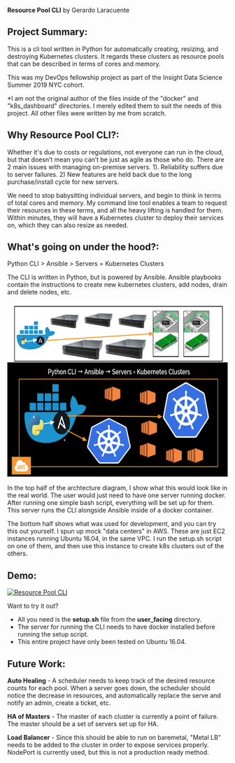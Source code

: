 __Resource Pool CLI__ by Gerardo Laracuente

## Project Summary:

This is a cli tool written in Python for automatically creating, resizing, and destroying Kubernetes clusters. It regards these clusters as resource pools that can be described in terms of cores and memory.

This was my DevOps fellowship project as part of the Insight Data Science Summer 2019 NYC cohort. 

*I am not the original author of the files inside of the "docker" and "k8s_dashboard" directories. I merely edited them to suit the needs of this project. All other files were written by me from scratch. 


## Why Resource Pool CLI?:

Whether it's due to costs or regulations, not everyone can run in the cloud, but that doesn’t mean you can’t be just as agile as those who do. There are 2 main issues with managing on-premise servers. 1). Reliability suffers due to server failures. 2) New features are held back due to the long purchase/install cycle for new servers.

We need to stop babysitting individual servers, and begin to think in terms of total cores and memory. My command line tool enables a team to request their resources in these terms, and all the heavy lifting is handled for them. Within minutes, they will have a Kubernetes cluster to deploy their services on, which they can also resize as needed. 


## What's going on under the hood?:

Python CLI > Ansible > Servers = Kubernetes Clusters

The CLI is written in Python, but is powered by Ansible. Ansible playbooks contain the instructions to create new kubernetes clusters, add nodes, drain and delete nodes, etc. 

<p align="center">
<img src= img/arch.png width="700" height="400">
</p>

In the top half of the archtecture diagram, I show what this would look like in the real world. The user would just need to have one server running docker. After running one simple bash script, everything will be set up for them. This server runs the CLI alongside Ansible inside of a docker container. 

The bottom half shows what was used for development, and you can try this out yourself. I spun up mock "data centers" in AWS. These are just EC2 instances running Ubuntu 16.04, in the same VPC. I run the setup.sh script on one of them, and then use this instance to create k8s clusters out of the others. 


## Demo:   

[![Resource Pool CLI](http://img.youtube.com/vi/WlnvPHdo3xs/0.jpg)](http://www.youtube.com/watch?v=WlnvPHdo3xs "Resource Pool CLI")

Want to try it out? 
- All you need is the __setup.sh__ file from the __user_facing__ directory. 
- The server for running the CLI needs to have docker installed before running the setup script. 
- This entire project have only been tested on Ubuntu 16.04. 


## Future Work:

__Auto Healing__ - A scheduler needs to keep track of the desired resource counts for each pool. When a server goes down, the scheduler should notice the decrease in resources, and automatically replace the serve and notify an admin, create a ticket, etc. 

__HA of Masters__ - The master of each cluster is currently a point of failure. The master should be a set of servers set up for HA.

__Load Balancer__ - Since this should be able to run on baremetal, "Metal LB" needs to be added to the cluster in order to expose services properly. NodePort is currently used, but this is not a production ready method. 
